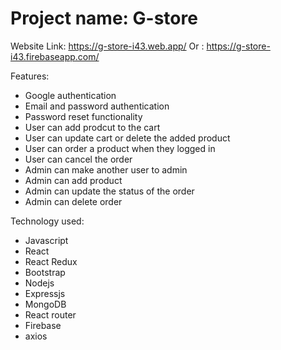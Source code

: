 # Project name: G-store

Website Link: https://g-store-i43.web.app/
Or : https://g-store-i43.firebaseapp.com/

Features:
* Google authentication
* Email and password authentication
* Password reset functionality
* User can add prodcut to the cart
* User can update cart or delete the added product 
* User can order a product when they logged in
* User can cancel the order
* Admin can make another user to admin
* Admin can add product
* Admin can update the status of the order
* Admin can delete order

Technology used:
* Javascript
* React
* React Redux
* Bootstrap
* Nodejs
* Expressjs
* MongoDB
* React router
* Firebase
* axios